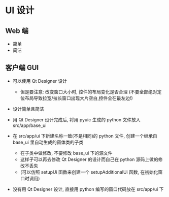 # UI 设计

## Web 端

- 简单
- 简洁

## 客户端 GUI

- 可以使用 Qt Designer 设计
  - 但是要注意: 改变窗口大小时, 控件的布局变化是否合理 (不要全部绝对定位布局导致拉宽/拉长窗口出现大片空白,控件全在最左边!)

- 设计简单且简洁
- 用 Qt Designer 设计完成后, 将用 pyuic 生成的 python 文件放入 src/app/base_ui
- 在 src/app/ui 下新建名称一致(不是相同)的 python 文件, 创建一个继承自 base_ui 里自动生成的窗体类的子类
  - 在子类中做修改, 不要修改 base_ui 下的源文件
  - 这样子可以再去修改 Qt Designer 的设计而自己在 python 源码上做的修改不丢失
  - (可以仿照 setupUi 函数来创建一个 setupAdditionalUi 函数, 在初始化窗口时调用)
- 没有用 Qt Designer 设计, 直接用 python 编写的窗口代码放在 src/app/ui 下

